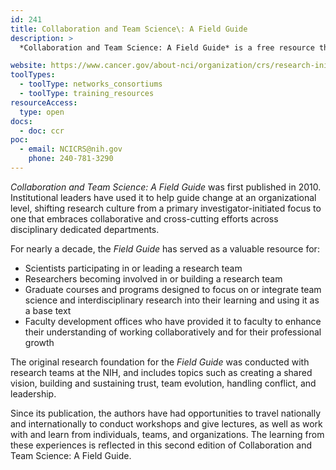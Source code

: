 ```yaml
---
id: 241
title: Collaboration and Team Science\: A Field Guide
description: >
  *Collaboration and Team Science: A Field Guide* is a free resource that provides practical tools and information to help your research teams collaborate most effectively. For nearly a decade, the *Field Guide* has served as a valuable resource for scientists leading, building, learning about, and participating in a research team.

website: https://www.cancer.gov/about-nci/organization/crs/research-initiatives/team-science-field-guide
toolTypes:
  - toolType: networks_consortiums
  - toolType: training_resources
resourceAccess:
  type: open
docs:
  - doc: ccr
poc:
  - email: NCICRS@nih.gov
    phone: 240-781-3290
---
```

*Collaboration and Team Science: A Field Guide* was first published in 2010. Institutional leaders have used it to help guide change at an organizational level, shifting research culture from a primary investigator-initiated focus to one that embraces collaborative and cross-cutting efforts across disciplinary dedicated departments.

For nearly a decade, the *Field Guide* has served as a valuable resource for:

* Scientists participating in or leading a research team
* Researchers becoming involved in or building a research team
* Graduate courses and programs designed to focus on or integrate team science and interdisciplinary research into their learning and using it as a base text
* Faculty development offices who have provided it to faculty to enhance their understanding of working collaboratively and for their professional growth

The original research foundation for the *Field Guide* was conducted with research teams at the NIH, and includes topics such as creating a shared vision, building and sustaining trust, team evolution, handling conflict, and leadership.

Since its publication, the authors have had opportunities to travel nationally and internationally to conduct workshops and give lectures, as well as work with and learn from individuals, teams, and organizations. The learning from these experiences is reflected in this second edition of Collaboration and Team Science: A Field Guide.